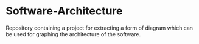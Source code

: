 # Software-Architecture
Repository containing a project for extracting a form of diagram which can be used for graphing the architecture of the software. 
